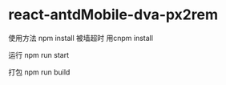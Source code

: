 # react-antdMobile-dva-px2rem

使用方法 npm install  被墙超时 用cnpm install 

运行 npm run start 

打包 npm run build
